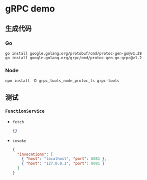 # gRPC demo

## 生成代码

### Go

```shell
go install google.golang.org/protobuf/cmd/protoc-gen-go@v1.28
go install google.golang.org/grpc/cmd/protoc-gen-go-grpc@v1.2
```

### Node

```shell
npm install -D grpc_tools_node_protoc_ts grpc-tools
```

## 测试

### `FunctionService`

-   `fetch`

    ```json
    {}
    ```

-   `invoke`

    ```json
    {
      "invocations": [
        { "host": "localhost", "port": 8081 },
        { "host": "127.0.0.1", "port": 8081 }
      ]
    }
    ```
